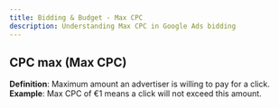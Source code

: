 ```yaml
---
title: Bidding & Budget - Max CPC
description: Understanding Max CPC in Google Ads bidding
---
```


## CPC max (Max CPC)
**Definition**: Maximum amount an advertiser is willing to pay for a click.  
**Example**: Max CPC of €1 means a click will not exceed this amount.